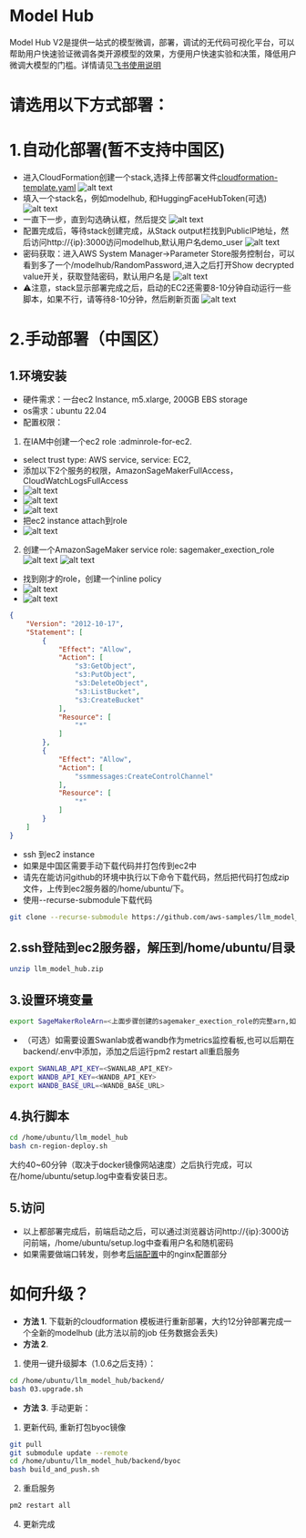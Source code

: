 # Model Hub
Model Hub V2是提供一站式的模型微调，部署，调试的无代码可视化平台，可以帮助用户快速验证微调各类开源模型的效果，方便用户快速实验和决策，降低用户微调大模型的门槛。详情请见[飞书使用说明](https://amzn-chn.feishu.cn/docx/QniUdr7FroxShfxeoPacLJKtnXf)

# 请选用以下方式部署：
# 1.自动化部署(暂不支持中国区)
- 进入CloudFormation创建一个stack,选择上传部署文件[cloudformation-template.yaml](./cloudformation-template.yaml)
![alt text](./assets/image-cf1.png)
- 填入一个stack名，例如modelhub, 和HuggingFaceHubToken(可选)
![alt text](./assets/image-cf2.png)
- 一直下一步，直到勾选确认框，然后提交
![alt text](./assets/image-cf3.png)
- 配置完成后，等待stack创建完成，从Stack output栏找到PublicIP地址，然后访问http://{ip}:3000访问modelhub,默认用户名demo_user
![alt text](./assets/image-cf6.png)
- 密码获取：进入AWS System Manager->Parameter Store服务控制台，可以看到多了一个/modelhub/RandomPassword,进入之后打开Show decrypted value开关，获取登陆密码，默认用户名是
![alt text](./assets/image-cf5.png)
- ⚠️注意，stack显示部署完成之后，启动的EC2还需要8-10分钟自动运行一些脚本，如果不行，请等待8-10分钟，然后刷新页面
![alt text](./assets/image-cf4.png)

# 2.手动部署（中国区）
## 1.环境安装
- 硬件需求：一台ec2 Instance, m5.xlarge, 200GB EBS storage
- os需求：ubuntu 22.04
- 配置权限：
1. 在IAM中创建一个ec2 role :adminrole-for-ec2.
- select trust type: AWS service, service: EC2, 
- 添加以下2个服务的权限，AmazonSageMakerFullAccess， CloudWatchLogsFullAccess
- ![alt text](./assets/image_iamrole.png)
- ![alt text](./assets/image_iamrole2.png)
- ![alt text](./assets/image_iamrole3.png)
- 把ec2 instance attach到role
- ![alt text](./assets/bindrole.png)  


2. 创建一个AmazonSageMaker service role: sagemaker_exection_role
![alt text](./assets/image-1.png)
![alt text](./assets/image-2.png)

- 找到刚才的role，创建一个inline policy
- ![alt text](./assets/image-3.png)
- ![alt text](./assets/image-4.png)
```json
{
    "Version": "2012-10-17",
    "Statement": [
        {
            "Effect": "Allow",
            "Action": [
                "s3:GetObject",
                "s3:PutObject",
                "s3:DeleteObject",
                "s3:ListBucket",
                "s3:CreateBucket"
            ],
            "Resource": [
                "*"
            ]
        },
        {
            "Effect": "Allow",
            "Action": [
                "ssmmessages:CreateControlChannel"
            ],
            "Resource": [
                "*"
            ]
        }
    ]
}
```
- ssh 到ec2 instance
- 如果是中国区需要手动下载代码并打包传到ec2中
- 请先在能访问github的环境中执行以下命令下载代码，然后把代码打包成zip文件，上传到ec2服务器的/home/ubuntu/下。
- 使用--recurse-submodule下载代码  
```bash
git clone --recurse-submodule https://github.com/aws-samples/llm_model_hub.git
```
## 2.ssh登陆到ec2服务器，解压到/home/ubuntu/目录
```sh
unzip llm_model_hub.zip
```

## 3.设置环境变量
```sh
export SageMakerRoleArn=<上面步骤创建的sagemaker_exection_role的完整arn,如 arn:aws-cn:iam:1234567890:role/sagemaker_exection_role>
```
- （可选）如需要设置Swanlab或者wandb作为metrics监控看板,也可以后期在backend/.env中添加，添加之后运行pm2 restart all重启服务
```sh
export SWANLAB_API_KEY=<SWANLAB_API_KEY>
export WANDB_API_KEY=<WANDB_API_KEY>
export WANDB_BASE_URL=<WANDB_BASE_URL>
```

## 4.执行脚本
```bash
cd /home/ubuntu/llm_model_hub
bash cn-region-deploy.sh
```
大约40~60分钟（取决于docker镜像网站速度）之后执行完成，可以在/home/ubuntu/setup.log中查看安装日志。

## 5.访问
- 以上都部署完成后，前端启动之后，可以通过浏览器访问http://{ip}:3000访问前端，/home/ubuntu/setup.log中查看用户名和随机密码
- 如果需要做端口转发，则参考[后端配置](./backend/README.md)中的nginx配置部分


# 如何升级？
- **方法 1**. 下载新的cloudformation 模板进行重新部署，大约12分钟部署完成一个全新的modelhub (此方法以前的job 任务数据会丢失)
- **方法 2**. 
1. 使用一键升级脚本（1.0.6之后支持）：
```bash
cd /home/ubuntu/llm_model_hub/backend/
bash 03.upgrade.sh
```
- **方法 3**. 手动更新：
1. 更新代码, 重新打包byoc镜像
```bash
git pull
git submodule update --remote
cd /home/ubuntu/llm_model_hub/backend/byoc
bash build_and_push.sh 
```
2. 重启服务
```bash
pm2 restart all
```
4. 更新完成